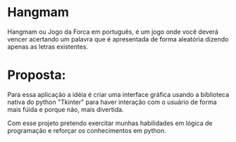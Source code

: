 # Hangmam
Hangmam ou Jogo da Forca em português, é um jogo onde você deverá vencer acertando um palavra que é apresentada de forma aleatória dizendo apenas as letras existentes.

# Proposta:
Para essa aplicação a idéia é criar uma interface gráfica usando a biblioteca nativa do python "Tkinter" para haver interação com o usuário de forma mais fúida e porque não, mais divertida.

Com esse projeto pretendo exercitar munhas habilidades em lógica de programação e reforçar os conhecimentos em python.